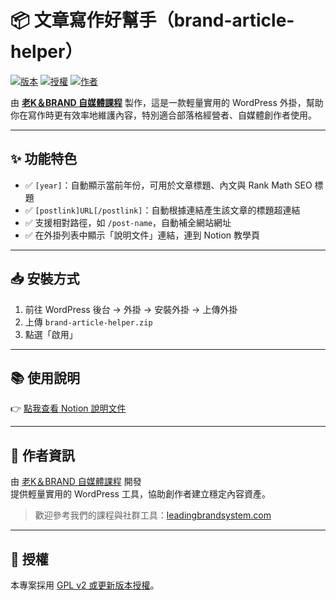 # 📦 文章寫作好幫手（brand-article-helper）

[![版本](https://img.shields.io/badge/version-1.0-blue.svg)](https://github.com/yourname/brand-article-helper/releases)
[![授權](https://img.shields.io/badge/license-GPLv2-blue)](./LICENSE)
[![作者](https://img.shields.io/badge/by-%E8%80%81K%EF%BC%86BRAND%E8%87%AA%E5%AA%92%E9%AB%94%E8%AA%B2%E7%A8%8B-brightgreen)](https://leadingbrandsystem.com/)

由 **[老K＆BRAND 自媒體課程](https://leadingbrandsystem.com/)** 製作，這是一款輕量實用的 WordPress 外掛，幫助你在寫作時更有效率地維護內容，特別適合部落格經營者、自媒體創作者使用。

---

## ✨ 功能特色

- ✅ `[year]`：自動顯示當前年份，可用於文章標題、內文與 Rank Math SEO 標題
- ✅ `[postlink]URL[/postlink]`：自動根據連結產生該文章的標題超連結
- ✅ 支援相對路徑，如 `/post-name`，自動補全網站網址
- ✅ 在外掛列表中顯示「說明文件」連結，連到 Notion 教學頁

---

## 📥 安裝方式

1. 前往 WordPress 後台 → 外掛 → 安裝外掛 → 上傳外掛
2. 上傳 `brand-article-helper.zip`
3. 點選「啟用」

---

## 📚 使用說明

👉 [點我查看 Notion 說明文件](https://leadingmrk.notion.site/WordPress-1d8884ec6ae480608bc9df9a1770bfc4?pvs=4)

---

## 🧠 作者資訊

由 [老K＆BRAND 自媒體課程](https://leadingbrandsystem.com/) 開發  
提供輕量實用的 WordPress 工具，協助創作者建立穩定內容資產。

> 歡迎參考我們的課程與社群工具：[leadingbrandsystem.com](https://leadingbrandsystem.com/)

---

## 📄 授權

本專案採用 [GPL v2 或更新版本授權](./LICENSE)。
